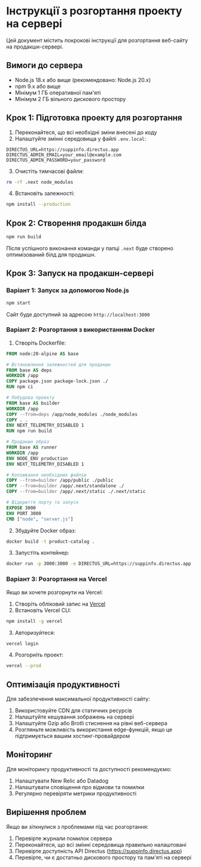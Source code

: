 # Інструкції з розгортання проекту на сервері

Цей документ містить покрокові інструкції для розгортання веб-сайту на продакшн-сервері.

## Вимоги до сервера

- Node.js 18.x або вище (рекомендовано: Node.js 20.x)
- npm 9.x або вище
- Мінімум 1 ГБ оперативної пам'яті
- Мінімум 2 ГБ вільного дискового простору

## Крок 1: Підготовка проекту для розгортання

1. Переконайтеся, що всі необхідні зміни внесені до коду
2. Налаштуйте змінні середовища у файлі `.env.local`:

```
DIRECTUS_URL=https://suppinfo.directus.app
DIRECTUS_ADMIN_EMAIL=your_email@example.com
DIRECTUS_ADMIN_PASSWORD=your_password
```

3. Очистіть тимчасові файли:

```bash
rm -rf .next node_modules
```

4. Встановіть залежності:

```bash
npm install --production
```

## Крок 2: Створення продакшн білда

```bash
npm run build
```

Після успішного виконання команди у папці `.next` буде створено оптимізований білд для продакшн.

## Крок 3: Запуск на продакшн-сервері

### Варіант 1: Запуск за допомогою Node.js

```bash
npm start
```

Сайт буде доступний за адресою `http://localhost:3000`

### Варіант 2: Розгортання з використанням Docker

1. Створіть Dockerfile:

```dockerfile
FROM node:20-alpine AS base

# Встановлення залежностей для продакшн
FROM base AS deps
WORKDIR /app
COPY package.json package-lock.json ./
RUN npm ci

# Побудова проекту
FROM base AS builder
WORKDIR /app
COPY --from=deps /app/node_modules ./node_modules
COPY . .
ENV NEXT_TELEMETRY_DISABLED 1
RUN npm run build

# Продакшн образ
FROM base AS runner
WORKDIR /app
ENV NODE_ENV production
ENV NEXT_TELEMETRY_DISABLED 1

# Копіювання необхідних файлів
COPY --from=builder /app/public ./public
COPY --from=builder /app/.next/standalone ./
COPY --from=builder /app/.next/static ./.next/static

# Відкриття порту та запуск
EXPOSE 3000
ENV PORT 3000
CMD ["node", "server.js"]
```

2. Збудуйте Docker образ:

```bash
docker build -t product-catalog .
```

3. Запустіть контейнер:

```bash
docker run -p 3000:3000 -e DIRECTUS_URL=https://suppinfo.directus.app -e DIRECTUS_ADMIN_EMAIL=your_email@example.com -e DIRECTUS_ADMIN_PASSWORD=your_password product-catalog
```

### Варіант 3: Розгортання на Vercel

Якщо ви хочете розгорнути на Vercel:

1. Створіть обліковий запис на [Vercel](https://vercel.com)
2. Встановіть Vercel CLI:

```bash
npm install -g vercel
```

3. Авторизуйтеся:

```bash
vercel login
```

4. Розгорніть проект:

```bash
vercel --prod
```

## Оптимізація продуктивності

Для забезпечення максимальної продуктивності сайту:

1. Використовуйте CDN для статичних ресурсів
2. Налаштуйте кешування зображень на сервері
3. Налаштуйте Gzip або Brotli стиснення на рівні веб-сервера
4. Розгляньте можливість використання edge-функцій, якщо це підтримується вашим хостинг-провайдером

## Моніторинг

Для моніторингу продуктивності та доступності рекомендуємо:

1. Налаштувати New Relic або Datadog
2. Налаштувати сповіщення про відмови та помилки
3. Регулярно перевіряти метрики продуктивності

## Вирішення проблем

Якщо ви зіткнулися з проблемами під час розгортання:

1. Перевірте журнали помилок сервера
2. Переконайтеся, що всі змінні середовища правильно налаштовані
3. Перевірте доступність API Directus (https://suppinfo.directus.app)
4. Перевірте, чи є достатньо дискового простору та пам'яті на сервері 